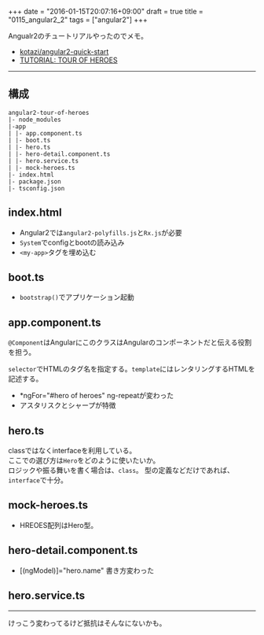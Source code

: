 +++
date = "2016-01-15T20:07:16+09:00"
draft = true
title = "0115_angular2_2"
tags = ["angular2"]
+++

Angualr2のチュートリアルやったのでメモ。

- [kotazi/angular2-quick-start](https://github.com/kotazi/angular2-quick-start)
- [TUTORIAL: TOUR OF HEROES](https://angular.io/docs/ts/latest/tutorial/)

<hr>

## 構成

```
angular2-tour-of-heroes
|- node_modules
|-app
| |- app.component.ts
| |- boot.ts
| |- hero.ts
| |- hero-detail.component.ts
| |- hero.service.ts
| |- mock-heroes.ts
|- index.html
|- package.json
|- tsconfig.json
```

## index.html

- Angular2では`angular2-polyfills.js`と`Rx.js`が必要
- `System`でconfigとbootの読み込み
- `<my-app>`タグを埋め込む

<script src="https://gist.github.com/kotazi/00d1d0fbe1a4fb92be11.js"></script>

## boot.ts

- `bootstrap()`でアプリケーション起動

<script src="https://gist.github.com/kotazi/bf9b1e29e590582dc895.js"></script>

## app.component.ts

`@Component`はAngularにこのクラスはAngularのコンポーネントだと伝える役割を担う。

`selector`でHTMLのタグ名を指定する。`template`にはレンタリングするHTMLを記述する。

- \*ngFor="#hero of heroes" ng-repeatが変わった
- アスタリスクとシャープが特徴

<script src="https://gist.github.com/kotazi/e407ee5a6dfe7599c8df.js"></script>

## hero.ts

classではなくinterfaceを利用している。  
ここでの選び方は`Hero`をどのように使いたいか。  
ロジックや振る舞いを書く場合は、`class`。
型の定義などだけであれば、`interface`で十分。

<script src="https://gist.github.com/kotazi/958abfee0ee7cce36257.js"></script>

## mock-heroes.ts

- HREOES配列はHero型。

<script src="https://gist.github.com/kotazi/d3b073e5f33ff8ef1605.js"></script>

## hero-detail.component.ts

- [(ngModel)]="hero.name" 書き方変わった

<script src="https://gist.github.com/kotazi/9bd78998321fde979038.js"></script>

## hero.service.ts

<script src="https://gist.github.com/kotazi/f27b3bc4c989d37fde72.js"></script>


<hr>

けっこう変わってるけど抵抗はそんなにないかも。

